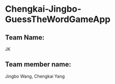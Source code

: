 # Chengkai-Jingbo-GuessTheWordGameApp

## Team Name:

JK

## Team member name:

Jingbo Wang, Chengkai Yang 
